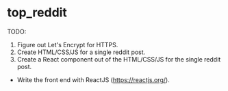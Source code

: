 # top_reddit

TODO:
1. Figure out Let's Encrypt for HTTPS.
2. Create HTML/CSS/JS for a single reddit post.
3. Create a React component out of the HTML/CSS/JS for the single reddit post.

* Write the front end with ReactJS (https://reactjs.org/).
